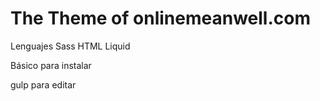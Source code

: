 # The Theme of onlinemeanwell.com

Lenguajes
Sass
HTML
Liquid

Básico para instalar

gulp para editar 